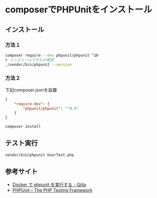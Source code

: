 # composerでPHPUnitをインストール

## インストール
### 方法１
```sh
composer require --dev phpunit/phpunit ^10
# インストールできたか確認
./vendor/bin/phpunit --version
```
### 方法２
下記composer.jsonを設置
```json
{
    "require-dev": {
        "phpunit/phpunit": "^9.3"
    }
}
```
```sh
composer install
```

## テスト実行
```sh
vendor/bin/phpunit UserTest.php
```

## 参考サイト
- [Docker で phpunit を実行する - Qiita](https://qiita.com/narikkyo/items/f1cf2665efc01e281045)
- [PHPUnit – The PHP Testing Framework](https://phpunit.de/index.html)